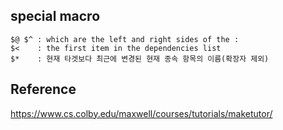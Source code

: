 ## special macro

    $@ $^ : which are the left and right sides of the :
    $<    : the first item in the dependencies list
    $*    : 현재 타겟보다 최근에 변경된 현재 종속 항목의 이름(확장자 제외)

## Reference
https://www.cs.colby.edu/maxwell/courses/tutorials/maketutor/

